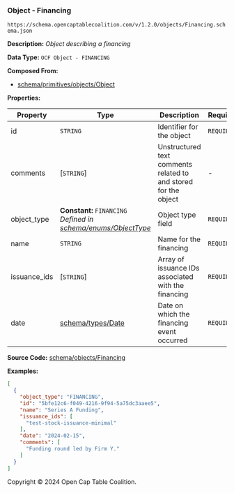 ### Object - Financing

`https://schema.opencaptablecoalition.com/v/1.2.0/objects/Financing.schema.json`

**Description:** _Object describing a financing_

**Data Type:** `OCF Object - FINANCING`

**Composed From:**

- [schema/primitives/objects/Object](../primitives/objects/Object.md)

**Properties:**

| Property     | Type                                                                                         | Description                                                     | Required   |
| ------------ | -------------------------------------------------------------------------------------------- | --------------------------------------------------------------- | ---------- |
| id           | `STRING`                                                                                     | Identifier for the object                                       | `REQUIRED` |
| comments     | [`STRING`]                                                                                   | Unstructured text comments related to and stored for the object | -          |
| object_type  | **Constant:** `FINANCING`</br>_Defined in [schema/enums/ObjectType](../enums/ObjectType.md)_ | Object type field                                               | `REQUIRED` |
| name         | `STRING`                                                                                     | Name for the financing                                          | `REQUIRED` |
| issuance_ids | [`STRING`]                                                                                   | Array of issuance IDs associated with the financing             | `REQUIRED` |
| date         | [schema/types/Date](../types/Date.md)                                                        | Date on which the financing event occurred                      | `REQUIRED` |

**Source Code:** [schema/objects/Financing](../../../../schema/objects/Financing.schema.json)

**Examples:**

```json
[
  {
    "object_type": "FINANCING",
    "id": "5bfe12c6-f049-4216-9f94-5a75dc3aaee5",
    "name": "Series A Funding",
    "issuance_ids": [
      "test-stock-issuance-minimal"
    ],
    "date": "2024-02-15",
    "comments": [
      "Funding round led by Firm Y."
    ]
  }
]
```

Copyright © 2024 Open Cap Table Coalition.
